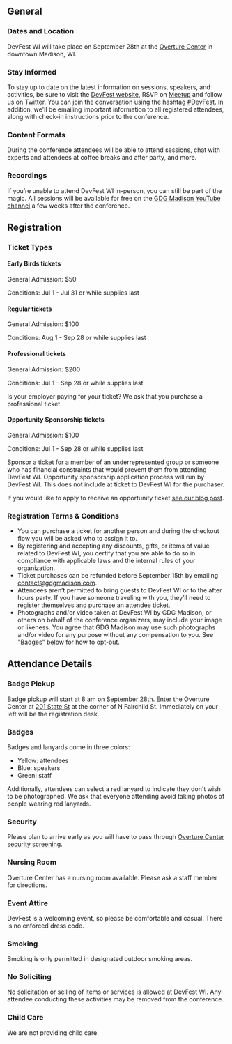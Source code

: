 ## General

### Dates and Location

DevFest WI will take place on September 28th at the [Overture Center](https://www.overture.org/) in downtown Madison, WI.

### Stay Informed

To stay up to date on the latest information on sessions, speakers, and activities, be sure to visit the [DevFest website](https://devfestwi.com/), RSVP on [Meetup](https://www.meetup.com/gdgmadison/events/261440289/) and follow us on [Twitter](https://twitter.com/devfestwi). You can join the conversation using the hashtag [#DevFest](https://twitter.com/search?q=%23devfest). In addition, we'll be emailing important information to all registered attendees, along with check-in instructions prior to the conference.

### Content Formats

During the conference attendees will be able to attend sessions, chat with experts and attendees at coffee breaks and after party, and more.

### Recordings

If you’re unable to attend DevFest WI in-person, you can still be part of the magic. All sessions will be available for free on the [GDG Madison YouTube channel](https://www.youtube.com/channel/UCRTNOvnnESAjg9iILBukeBA) a few weeks after the conference.

## Registration

### Ticket Types

#### **Early Birds tickets**

General Admission: \$50

Conditions: Jul 1 - Jul 31 or while supplies last

#### **Regular tickets**

General Admission: \$100

Conditions: Aug 1 - Sep 28 or while supplies last

#### **Professional tickets**

General Admission: \$200

Conditions: Jul 1 - Sep 28 or while supplies last

Is your employer paying for your ticket? We ask that you purchase a professional ticket.

#### **Opportunity Sponsorship tickets**

General Admission: \$100

Conditions: Jul 1 - Sep 28 or while supplies last

Sponsor a ticket for a member of an underrepresented group or someone who has financial constraints that would prevent them from attending DevFest WI. Opportunity sponsorship application process will run by DevFest WI. This does not include at ticket to DevFest WI for the purchaser.

If you would like to apply to receive an opportunity ticket [see our blog post](https://devfestwi.com/blog/posts/u0Ml7OYeWutskNd85qTV/).

### Registration Terms & Conditions

- You can purchase a ticket for another person and during the checkout flow you will be asked who to assign it to.
- By registering and accepting any discounts, gifts, or items of value related to DevFest WI, you certify that you are able to do so in compliance with applicable laws and the internal rules of your organization.
- Ticket purchases can be refunded before September 15th by emailing contact@gdgmadison.com.
- Attendees aren’t permitted to bring guests to DevFest WI or to the after hours party. If you have someone traveling with you, they’ll need to register themselves and purchase an attendee ticket.
- Photographs and/or video taken at DevFest WI by GDG Madison, or others on behalf of the conference organizers, may include your image or likeness. You agree that GDG Madison may use such photographs and/or video for any purpose without any compensation to you. See "Badges" below for how to opt-out.

## Attendance Details

### Badge Pickup

Badge pickup will start at 8 am on September 28th. Enter the Overture Center at [201 State St](https://goo.gl/maps/hDg9XQZyWUJu9SDs6) at the corner of N Fairchild St. Immediately on your left will be the registration desk.

### Badges

Badges and lanyards come in three colors:

- Yellow: attendees
- Blue: speakers
- Green: staff

Additionally, attendees can select a red lanyard to indicate they don't wish to be photographed. We ask that everyone attending avoid taking photos of people wearing red lanyards.

### Security

Please plan to arrive early as you will have to pass through [Overture Center security screening](https://www.overture.org/about/security).

### Nursing Room

Overture Center has a nursing room available. Please ask a staff member for directions.

### Event Attire

DevFest is a welcoming event, so please be comfortable and casual. There is no enforced dress code.

### Smoking

Smoking is only permitted in designated outdoor smoking areas.

### No Soliciting

No solicitation or selling of items or services is allowed at DevFest WI. Any attendee conducting these activities may be removed from the conference.

### Child Care

We are not providing child care.
